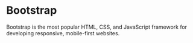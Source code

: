 # Bootstrap







 Bootstrap is the most popular HTML, CSS, and JavaScript framework for developing responsive, mobile-first websites.